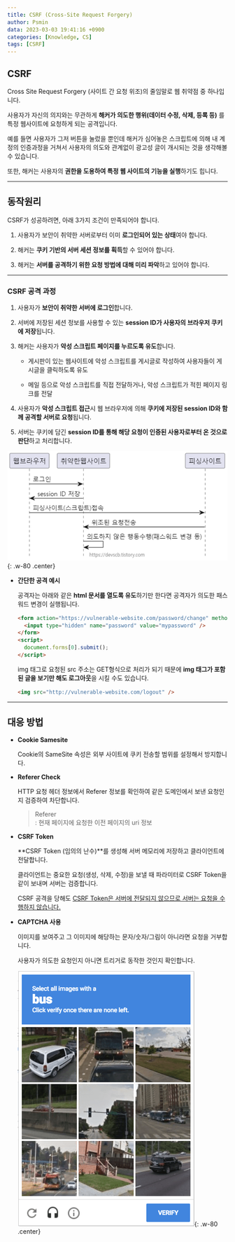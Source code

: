 ```yaml
---
title: CSRF (Cross-Site Request Forgery)
author: Psmin
data: 2023-03-03 19:41:16 +0900
categories: [Knowledge, CS]
tags: [CSRF]
---
```


## CSRF

Cross Site Request Forgery (사이트 간 요청 위조)의 줄임말로 웹 취약점 중 하나입니다.

사용자가 자신의 의지와는 무관하게 **해커가 의도한 행위(데이터 수정, 삭제, 등록 등)** 를 특정 웹사이트에 요청하게 되는 공격입니다.

예를 들면 사용자가 그저 버튼을 눌렀을 뿐인데 해커가 심어놓은 스크립트에 의해 내 계정의 인증과정을 거쳐서 사용자의 의도와 관계없이 광고성 글이 개시되는 것을 생각해볼 수 있습니다.

또한, 해커는 사용자의 **권한을 도용하여 특정 웹 사이트의 기능을 실행**하기도 힙니다.

---

## 동작원리

CSRF가 성공하려면, 아래 3가지 조건이 만족되어야 합니다.

1. 사용자가 보안이 취약한 서버로부터 이미 **로그인되어 있는 상태**여야 합니다.

2. 해커는 **쿠키 기반의 서버 세션 정보를 획득**할 수 있어야 합니다.

3. 해커는 **서버를 공격하기 위한 요청 방법에 대해 미리 파악**하고 있어야 합니다.

---

### CSRF 공격 과정

1. 사용자가 **보안이 취약한 서버에 로그인**합니다.

2. 서버에 저장된 세션 정보를 사용할 수 있는 **session ID가 사용자의 브라우저 쿠키에 저장**됩니다.

3. 해커는 사용자가 **악성 스크립트 페이지를 누르도록 유도**합니다.

   - 게시판이 있는 웹사이트에 악성 스크립트를 게시글로 작성하여 사용자들이 게시글을 클릭하도록 유도

   - 메일 등으로 악성 스크립트를 직접 전달하거나, 악성 스크립트가 적힌 페이지 링크를 전달

4. 사용자가 **악성 스크립트 접근**시 웹 브라우저에 의해 **쿠키에 저장된 session ID와 함께 공격할 서버로 요청**됩니다.

5. 서버는 쿠키에 담긴 **session ID를 통해 해당 요청이 인증된 사용자로부터 온 것으로 판단**하고 처리합니다.

![csrf-ex](/assets/img/csrf-ex.png){: .w-80 .center}

- **간단한 공격 예시**

  공격자는 아래와 같은 **html 문서를 열도록 유도**하기만 한다면 공격자가 의도한 패스워드 변경이 실행됩니다.

  ```html
  <form action="https://vulnerable-website.com/password/change" method="POST">
    <input type="hidden" name="password" value="mypassword" />
  </form>
  <script>
    document.forms[0].submit();
  </script>
  ```

  img 태그로 요청된 src 주소는 GET형식으로 처리가 되기 때문에 **img 태그가 포함된 글을 보기만 해도 로그아웃**을 시킬 수도 있습니다.

  ```html
  <img src="http://vulnerable-website.com/logout" />
  ```

---

## 대응 방법

- **Cookie Samesite**

  Cookie의 SameSite 속성은 외부 사이트에 쿠키 전송할 범위를 설정해서 방지합니다.

- **Referer Check**

  HTTP 요청 헤더 정보에서 Referer 정보를 확인하여 같은 도메인에서 보낸 요청인지 검증하여 차단합니다.

  > Referer  
  > : 현재 페이지에 요청한 이전 페이지의 uri 정보

- **CSRF Token**

  **CSRF Token (임의의 난수)**를 생성해 서버 메모리에 저장하고 클라이언트에 전달합니다.

  클라이언트는 중요한 요청(생성, 삭제, 수정)을 보낼 때 파라미터로 CSRF Token을 같이 보내며 서버는 검증합니다.

  CSRF 공격을 당해도 <u>CSRF Token은 서버에 전달되지 않으므로 서버는 요청을 수행하지 않습니다.</u>

- **CAPTCHA 사용**

  이미지를 보여주고 그 이미지에 해당하는 문자/숫자/그림이 아니라면 요청을 거부합니다.

  사용자가 의도한 요청인지 아니면 트리거로 동작한 것인지 확인합니다.

  ![captcha](/assets/img/captcha.png){: .w-80 .center}
